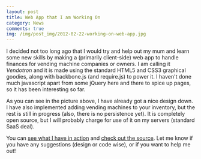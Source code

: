 ```yaml
---
layout: post
title: Web App that I am Working On
category: News
comments: true
img: /img/post_img/2012-02-22-working-on-web-app.jpg
---
```


I decided not too long ago that I would try and help out my mum and learn some
new skills by making a (primarily client-side) web app to handle finances for
vending machine companies or owners. I am calling it _Vendotron_ and it is
made using the standard HTML5 and CSS3 graphical goodies, along with
backbone.js (and require.js) to power it. I haven't done much javascript apart
from some jQuery here and there to spice up pages, so it has been interesting
so far.

As you can see in the picture above, I have already got a nice design down. I
have also implemented adding vending machines to your inventory, but the rest
is still in progress (also, there is no persistence yet). It is completely
open source, but I will probably charge for use of it on my servers (standard
SaaS deal).

You can [see what I have in action](http://tominated.github.com/Vendotron) and
[check out the source](http://github.com/tominated/Vendotron). Let me know if
you have any suggestions (design or code wise), or if you want to help me out!